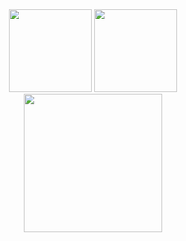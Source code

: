 <div align="center">
<img src="https://github-readme-stats.vercel.app/api?username=cyrilnapo&show_icons=true&theme=graywhite&rank_icon=github&hide_border=true"height="150" />
<img src = "https://github-readme-stats.vercel.app/api/top-langs/?username=cyrilnapo&layout=compact&theme=graywhite&hide_border=true" height="150"/>
  <img src="https://github-readme-activity-graph.vercel.app/graph?username=cyrilnapo&layout=compact&theme=github-compact&hide_border=true&hide_title=false&grid=true&line=000000&point=false&days=40" height="250"/>
</div>
